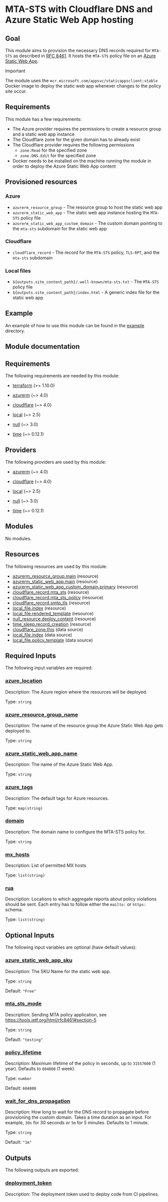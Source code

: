 ﻿# MTA-STS with Cloudflare DNS and Azure Static Web App hosting

## Goal

This module aims to provision the necessary DNS records required for `MTA-STS` as described
in [RFC 8461](https://datatracker.ietf.org/doc/html/rfc8461).
It hosts the `MTA-STS` policy file on
an [Azure Static Web App](https://learn.microsoft.com/en-us/azure/static-web-apps/).

> [!IMPORTANT]  
> The module uses the `mcr.microsoft.com/appsvc/staticappsclient:stable` Docker image to deploy the static web app
> whenever changes to the policy site occur.

## Requirements

This module has a few requirements:

- The Azure provider requires the permissions to create a resource group and a static web app instance
- The Cloudflare zone for the given domain has to already exist
- The Cloudflare provider requires the following permissions
  - `zone.Read` for the specified zone
  - `zone.DNS.Edit` for the specified zone
- Docker needs to be installed on the machine running the module in order to deploy the Azure Static Web App content

## Provisioned resources

### Azure

- `azurerm_resource_group` - The resource group to host the static web app
- `azurerm_static_web_app` - The static web app instance hosting the `MTA-STS` policy file
- `azurerm_static_web_app_custom_domain` - The custom domain pointing to the `mta-sts` subdomain for the static web app

### Cloudflare

- `cloudflare_record` - The record for the `MTA-STS` policy, `TLS-RPT`, and the `mta-sts` subdomain

### Local files

- `${outputs.site_content_path}/.well-known/mta-sts.txt` - The `MTA-STS` policy file
- `${outputs.site_content_path}/index.html` - A generic index file for the static web app

## Example

An example of how to use this module can be found in the [example](./example) directory.

## Module documentation

<!-- BEGIN_TF_DOCS -->
## Requirements

The following requirements are needed by this module:

- <a name="requirement_terraform"></a> [terraform](#requirement\_terraform) (>= 1.10.0)

- <a name="requirement_azurerm"></a> [azurerm](#requirement\_azurerm) (~> 4.0)

- <a name="requirement_cloudflare"></a> [cloudflare](#requirement\_cloudflare) (~> 4.0)

- <a name="requirement_local"></a> [local](#requirement\_local) (~> 2.5)

- <a name="requirement_null"></a> [null](#requirement\_null) (~> 3.0)

- <a name="requirement_time"></a> [time](#requirement\_time) (~> 0.12.1)

## Providers

The following providers are used by this module:

- <a name="provider_azurerm"></a> [azurerm](#provider\_azurerm) (~> 4.0)

- <a name="provider_cloudflare"></a> [cloudflare](#provider\_cloudflare) (~> 4.0)

- <a name="provider_local"></a> [local](#provider\_local) (~> 2.5)

- <a name="provider_null"></a> [null](#provider\_null) (~> 3.0)

- <a name="provider_time"></a> [time](#provider\_time) (~> 0.12.1)

## Modules

No modules.

## Resources

The following resources are used by this module:

- [azurerm_resource_group.main](https://registry.terraform.io/providers/hashicorp/azurerm/latest/docs/resources/resource_group) (resource)
- [azurerm_static_web_app.main](https://registry.terraform.io/providers/hashicorp/azurerm/latest/docs/resources/static_web_app) (resource)
- [azurerm_static_web_app_custom_domain.primary](https://registry.terraform.io/providers/hashicorp/azurerm/latest/docs/resources/static_web_app_custom_domain) (resource)
- [cloudflare_record.mta_sts](https://registry.terraform.io/providers/cloudflare/cloudflare/latest/docs/resources/record) (resource)
- [cloudflare_record.mta_sts_policy](https://registry.terraform.io/providers/cloudflare/cloudflare/latest/docs/resources/record) (resource)
- [cloudflare_record.smtp_tls](https://registry.terraform.io/providers/cloudflare/cloudflare/latest/docs/resources/record) (resource)
- [local_file.index](https://registry.terraform.io/providers/hashicorp/local/latest/docs/resources/file) (resource)
- [local_file.rendered_template](https://registry.terraform.io/providers/hashicorp/local/latest/docs/resources/file) (resource)
- [null_resource.deploy_content](https://registry.terraform.io/providers/hashicorp/null/latest/docs/resources/resource) (resource)
- [time_sleep.record_creation](https://registry.terraform.io/providers/hashicorp/time/latest/docs/resources/sleep) (resource)
- [cloudflare_zone.this](https://registry.terraform.io/providers/cloudflare/cloudflare/latest/docs/data-sources/zone) (data source)
- [local_file.index](https://registry.terraform.io/providers/hashicorp/local/latest/docs/data-sources/file) (data source)
- [local_file.policy_template](https://registry.terraform.io/providers/hashicorp/local/latest/docs/data-sources/file) (data source)

## Required Inputs

The following input variables are required:

### <a name="input_azure_location"></a> [azure\_location](#input\_azure\_location)

Description: The Azure region where the resources will be deployed.

Type: `string`

### <a name="input_azure_resource_group_name"></a> [azure\_resource\_group\_name](#input\_azure\_resource\_group\_name)

Description: The name of the resource group the Azure Static Web App gets deployed to.

Type: `string`

### <a name="input_azure_static_web_app_name"></a> [azure\_static\_web\_app\_name](#input\_azure\_static\_web\_app\_name)

Description: The name of the Azure Static Web App.

Type: `string`

### <a name="input_azure_tags"></a> [azure\_tags](#input\_azure\_tags)

Description: The default tags for Azure resources.

Type: `map(string)`

### <a name="input_domain"></a> [domain](#input\_domain)

Description: The domain name to configure the MTA-STS policy for.

Type: `string`

### <a name="input_mx_hosts"></a> [mx\_hosts](#input\_mx\_hosts)

Description: List of permitted MX hosts

Type: `list(string)`

### <a name="input_rua"></a> [rua](#input\_rua)

Description: Locations to which aggregate reports about policy violations should be sent. Each entry has to follow either the `mailto:` or `https:` schema.

Type: `list(string)`

## Optional Inputs

The following input variables are optional (have default values):

### <a name="input_azure_static_web_app_sku"></a> [azure\_static\_web\_app\_sku](#input\_azure\_static\_web\_app\_sku)

Description: The SKU Name for the static web app.

Type: `string`

Default: `"Free"`

### <a name="input_mta_sts_mode"></a> [mta\_sts\_mode](#input\_mta\_sts\_mode)

Description: Sending MTA policy application, see https://tools.ietf.org/html/rfc8461#section-5

Type: `string`

Default: `"testing"`

### <a name="input_policy_lifetime"></a> [policy\_lifetime](#input\_policy\_lifetime)

Description: Maximum lifetime of the policy in seconds, up to `31557600` (1 year). Defaults to `604800` (1 week).

Type: `number`

Default: `604800`

### <a name="input_wait_for_dns_propagation"></a> [wait\_for\_dns\_propagation](#input\_wait\_for\_dns\_propagation)

Description: How long to wait for the DNS record to propagate before provisioning the custom domain. Takes a time duration as an input. For example, `30s` for 30 seconds or `5m` for 5 minutes. Defaults to 1 minute.

Type: `string`

Default: `"1m"`

## Outputs

The following outputs are exported:

### <a name="output_deployment_token"></a> [deployment\_token](#output\_deployment\_token)

Description: The deployment token used to deploy code from CI pipelines.
<!-- END_TF_DOCS -->
